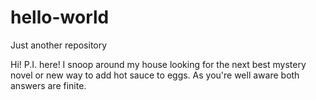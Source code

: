 # hello-world
Just another repository

Hi! P.I. here! I snoop around my house looking for the next best mystery novel or new way to add hot sauce to eggs. As you're well aware both answers are finite. 
